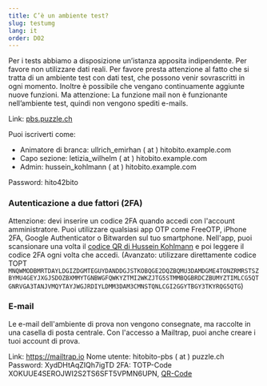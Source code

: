 ```yaml
---
title: C’è un ambiente test?
slug: testumg
lang: it
order: D02
---
```


Per i tests abbiamo a disposizione un’istanza apposita indipendente. Per favore non utilizzare dati reali. Per favore presta attenzione al fatto che si tratta di un ambiente test con dati test, che possono venir sovrascritti in ogni momento. Inoltre è possibile che vengano continuamente aggiunte nuove funzioni. Ma attenzione: La funzione mail non è funzionante nell’ambiente test, quindi non vengono spediti e-mails.

Link: <a href="https://pbs.puzzle.ch/" target="_blank">pbs.puzzle.ch</a>

Puoi iscriverti come:

* Animatore di branca: ullrich_emirhan ( at ) hitobito.example.com
* Capo sezione: letizia_wilhelm ( at ) hitobito.example.com
* Admin: hussein_kohlmann ( at ) hitobito.example.com

Password: hito42bito

### Autenticazione a due fattori (2FA)

Attenzione: devi inserire un codice 2FA quando accedi con l'account amministratore. Puoi utilizzare qualsiasi app OTP come FreeOTP, iPhone 2FA, Google Authenticator o Bitwarden sul tuo smartphone. Nell'app, puoi scansionare una volta il [codice QR di Hussein Kohlmann](https://raw.githubusercontent.com/scout-ch/docu/master/images/faqs/hussein_kohlmann_2fa.png) e poi leggere il codice 2FA ogni volta che accedi. (Avanzato: utilizzare direttamente codice TOPT `MNQWMODBMRTDAYLDGIZDGMTEGUYDANDDGJSTKOBQGE2DQZBQMU3DAMDGME4TONZRMRSTSZBYMU4GEYJXGJSDOZBXMMYTGNBWGFQWKYZTMI2WKZJTG5STMMBQGBRDCZBUMYZTIMLCG5QTGNRVGA3TANJVMQYTAYJWGJRDIYLDMM3DAM3CMNSTQNLCGI2GGYTBGY3TKYRQG5QTG`)

### E-mail

Le e-mail dell'ambiente di prova non vengono consegnate, ma raccolte in una casella di posta centrale. Con l'accesso a Mailtrap, puoi anche creare i tuoi account di prova.

Link: https://mailtrap.io
Nome utente: hitobito-pbs ( at ) puzzle.ch
Password: XydDHtAqZIQh7igTD
2FA: TOTP-Code XOKUUE4SEROJWI2S2TS6SFT5VPMN6UPN, [QR-Code](https://pfadi.swiss/media/files/11/2fa_midata_integration_puzzle_mailtrap.png)